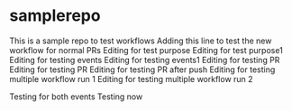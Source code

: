 # samplerepo
This is a sample repo to test workflows
Adding this line to test the new workflow for normal PRs
Editing for test purpose
Editing for test purpose1
Editing for testing events
Editing for testing events1
Editing for testing PR
Editing for testing PR
Editing for testing PR after push
Editing for testing multiple workflow run 1
Editing for testing multiple workflow run 2



Testing for both events
Testing now
